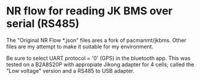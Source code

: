 # NR flow for reading JK BMS over serial (RS485)
The "Original NR Flow *.json" files ares a fork of pacmanmt/jkbms. 
Other files are my attempt to make it suitable for my environment.

Be sure to select UART protocol = '0' (GPS) in the bluetooth app.
This was tested on a B2A8S20P with appropiate Jikong adapter for 4 cells; called the "Low voltage" version and a RS485 to USB adapter.